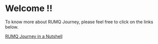 # Welcome !!

To know more about RUMQ Journey, please feel free to click on the links below.

[RUMQ Journey in a Nutshell](docs/index.html)
